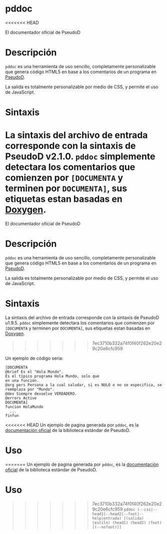 # pddoc
<<<<<<< HEAD

El documentador oficial de PseudoD

# Descripción
`pddoc` es una herramienta de uso sencillo, completamente personalizable
que genera código HTML5 en base a los comentarios de un programa en
[PseudoD](https://github.com/alinarezrangel/PseudoD "Pagina en GitHub de PseudoD").

La salida es totalmente personalizable por medio de CSS, y permite el uso de
JavaScript.

# Sintaxis
La sintaxis del archivo de entrada corresponde con la sintaxis de PseudoD
v2.1.0. `pddoc` simplemente detectara los comentarios que comienzen por
`[DOCUMENTA` y terminen por `DOCUMENTA]`, sus etiquetas estan basadas en
[Doxygen](http://www.stack.nl/~dimitri/doxygen/).
=======
El documentador oficial de PseudoD
# Descripción
`pddoc` es una herramienta de uso sencillo, completamente personalizable que genera código HTML5 en base a los comentarios de un programa en [PseudoD](https://github.com/alinarezrangel/PseudoD "Pagina en GitHub de PseudoD").

La salida es totalmente personalizable por medio de CSS, y permite el uso de JavaScript.
# Sintaxis
La sintaxis del archivo de entrada corresponde con la sintaxis de PseudoD u1.9.5. `pddoc` simplemente detectara los comentarios que comienzen por `[DOCUMENTA` y terminen por `DOCUMENTA]`, sus etiquetas estan basadas en [Doxygen](http://www.stack.nl/~dimitri/doxygen/).
>>>>>>> 7ec3710b332a74f0f40f262e20e29c20e6cfc959

Un ejemplo de código sería:

```
[DOCUMENTA
@brief Es el "Hola Mundo".
Es el típico programa Hola Mundo, solo que
en una función.
@arg pers Persona a la cual saludar, si es NULO o no se especifica, se reemplaza por "Mundo".
@dev Siempre devuelve VERDADERO.
@errors Active
DOCUMENTA]
funcion HolaMundo
  ...
finfun
```

<<<<<<< HEAD
Un ejemplo de pagina generada por `pddoc`, es la
[documentación oficial](http://pseudod.sourceforge.net/bepd_index.html) de
la biblioteca estándar de PseudoD.

# Uso

=======
Un ejemplo de pagina generada por `pddoc`, es la [documentación oficial](http://pseudod.sourceforge.net/bepd_index.html) de la biblioteca estándar de PseudoD.
# Uso
>>>>>>> 7ec3710b332a74f0f40f262e20e29c20e6cfc959
`pddoc (--css|--head1|--head2|--foot|--help|entrada) [(salida) (estilo) (head1) (head2) (foot) [(--nofoot)]]`
